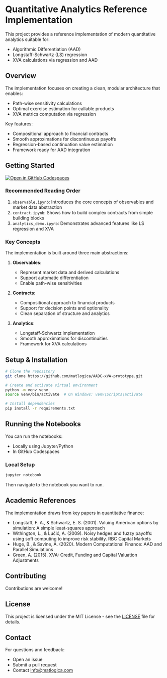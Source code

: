 # Quantitative Analytics Reference Implementation

This project provides a reference implementation of modern quantitative analytics suitable for:
- Algorithmic Differentiation (AAD)
- Longstaff-Schwartz (LS) regression 
- XVA calculations via regression and AAD

## Overview

The implementation focuses on creating a clean, modular architecture that enables:
- Path-wise sensitivity calculations
- Optimal exercise estimation for callable products
- XVA metrics computation via regression

Key features:
- Compositional approach to financial contracts
- Smooth approximations for discontinuous payoffs
- Regression-based continuation value estimation
- Framework ready for AAD integration

## Getting Started

[![Open in GitHub Codespaces](https://github.com/codespaces/badge.svg)](https://github.com/codespaces/new?hide_repo_select=true&ref=main&repo=matlogica/AADC-xVA-prototype)

### Recommended Reading Order

1. `observable.ipynb`: Introduces the core concepts of observables and market data abstraction
2. `contract.ipynb`: Shows how to build complex contracts from simple building blocks
3. `analytics_demo.ipynb`: Demonstrates advanced features like LS regression and XVA

### Key Concepts

The implementation is built around three main abstractions:

1. **Observables**: 
   - Represent market data and derived calculations
   - Support automatic differentiation
   - Enable path-wise sensitivities

2. **Contracts**:
   - Compositional approach to financial products
   - Support for decision points and optionality
   - Clean separation of structure and analytics

3. **Analytics**:
   - Longstaff-Schwartz implementation
   - Smooth approximations for discontinuities
   - Framework for XVA calculations

## Setup & Installation

```bash
# Clone the repository
git clone https://github.com/matlogica/AADC-xVA-prototype.git

# Create and activate virtual environment
python -m venv venv
source venv/bin/activate  # On Windows: venv\Scripts\activate

# Install dependencies
pip install -r requirements.txt
```

## Running the Notebooks

You can run the notebooks:
- Locally using Jupyter/Python
- In GitHub Codespaces

### Local Setup

```bash
jupyter notebook
```

Then navigate to the notebook you want to run.

## Academic References

The implementation draws from key papers in quantitative finance:
- Longstaff, F. A., & Schwartz, E. S. (2001). Valuing American options by simulation: A simple least-squares approach
- Withington, L., & Lučić, A. (2009). Noisy hedges and fuzzy payoffs: using soft computing to improve risk stability. RBC Capital Markets
- Huge, B., & Savine, A. (2020). Modern Computational Finance: AAD and Parallel Simulations
- Green, A. (2015). XVA: Credit, Funding and Capital Valuation Adjustments

## Contributing

Contributions are welcome!

## License

This project is licensed under the MIT License - see the [LICENSE](LICENSE) file for details.

## Contact

For questions and feedback:
- Open an issue
- Submit a pull request
- Contact info@matlogica.com